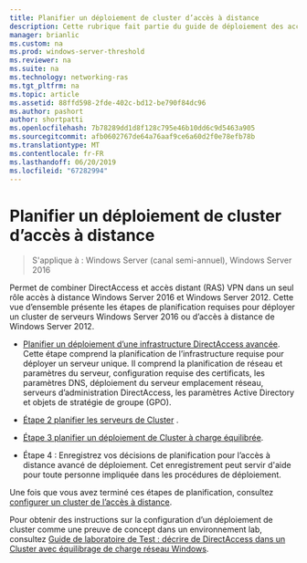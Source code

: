 ```yaml
---
title: Planifier un déploiement de cluster d’accès à distance
description: Cette rubrique fait partie du guide de déploiement des accès à distance dans un Cluster dans Windows Server 2016.
manager: brianlic
ms.custom: na
ms.prod: windows-server-threshold
ms.reviewer: na
ms.suite: na
ms.technology: networking-ras
ms.tgt_pltfrm: na
ms.topic: article
ms.assetid: 88ffd598-2fde-402c-bd12-be790f84dc96
ms.author: pashort
author: shortpatti
ms.openlocfilehash: 7b78289dd1d8f128c795e46b10dd6c9d5463a905
ms.sourcegitcommit: afb0602767de64a76aaf9ce6a60d2f0e78efb78b
ms.translationtype: MT
ms.contentlocale: fr-FR
ms.lasthandoff: 06/20/2019
ms.locfileid: "67282994"
---
```

# <a name="plan-a-remote-access-cluster-deployment"></a>Planifier un déploiement de cluster d’accès à distance

>S'applique à : Windows Server (canal semi-annuel), Windows Server 2016

 Permet de combiner DirectAccess et accès distant (RAS) VPN dans un seul rôle accès à distance Windows Server 2016 et Windows Server 2012. Cette vue d’ensemble présente les étapes de planification requises pour déployer un cluster de serveurs Windows Server 2016 ou d’accès à distance de Windows Server 2012.
  
-   [Planifier un déploiement d’une infrastructure DirectAccess avancée](../../../directaccess/single-server-advanced/Plan-an-Advanced-DirectAccess-Deployment.md). Cette étape comprend la planification de l’infrastructure requise pour déployer un serveur unique. Il comprend la planification de réseau et paramètres du serveur, configuration requise des certificats, les paramètres DNS, déploiement du serveur emplacement réseau, serveurs d’administration DirectAccess, les paramètres Active Directory et objets de stratégie de groupe (GPO).  
  
-   [Étape 2 planifier les serveurs de Cluster](Step-2-Plan-Cluster-Servers.md) .  
  
-   [Étape 3 planifier un déploiement de Cluster à charge équilibrée](Step-3-Plan-a-Load-Balanced-Cluster-Deployment.md).  
  
-   Étape 4 : Enregistrez vos décisions de planification pour l’accès à distance avancé de déploiement. Cet enregistrement peut servir d'aide pour toute personne impliquée dans les procédures de déploiement.  
  
Une fois que vous avez terminé ces étapes de planification, consultez [configurer un cluster de l’accès à distance](../configure/Configure-a-Remote-Access-Cluster.md). 

Pour obtenir des instructions sur la configuration d’un déploiement de cluster comme une preuve de concept dans un environnement lab, consultez [Guide de laboratoire de Test : décrire de DirectAccess dans un Cluster avec équilibrage de charge réseau Windows](../../../directaccess/tlg-cluster-nlb/Test-Lab-Guide-Demonstrate-DirectAccess-in-a-Cluster-with-Windows-NLB.md).  
  


